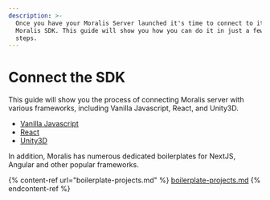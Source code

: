 ```yaml
---
description: >-
  Once you have your Moralis Server launched it's time to connect to it via the
  Moralis SDK. This guide will show you how you can do it in just a few easy
  steps.
---
```


# Connect the SDK

This guide will show you the process of connecting Moralis server with various frameworks, including Vanilla Javascript, React, and Unity3D.

- [Vanilla Javascript](https://docs.moralis.io/moralis-server/getting-started/connect-the-sdk/connect-with-js)
- [React](https://docs.moralis.io/moralis-server/getting-started/connect-the-sdk/connect-with-react)
- [Unity3D](https://docs.moralis.io/moralis-server/getting-started/connect-the-sdk/connect-with-unity)

In addition, Moralis has numerous dedicated boilerplates for NextJS, Angular and other popular frameworks.

{% content-ref url="boilerplate-projects.md" %}
[boilerplate-projects.md](boilerplate-projects.md)
{% endcontent-ref %}

